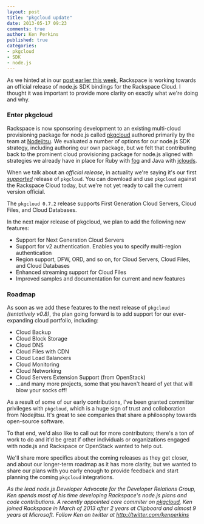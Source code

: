 ```yaml
---
layout: post
title: "pkgcloud update"
date: 2013-05-17 09:23
comments: true
author: Ken Perkins
published: true
categories: 
- pkgcloud
- SDK
- node.js
---
```

As we hinted at in our [post earlier this week](http://devops.rackspace.com/release-of-pkgcloud.html), Rackspace is working towards an official release of node.js SDK bindings for the Rackspace Cloud. I thought it was important to provide more clarity on exactly what we're doing and why. 

### Enter pkgcloud

Rackspace is now sponsoring development to an existing multi-cloud provisioning package for node.js called [pkgcloud](https://github.com/nodejitsu/pkgcloud) authored primarily by the team at [Nodejitsu](http://nodejitsu.com). We evaluated a number of options for our node.js SDK strategy, including authoring our own package, but we felt that contributing back to the prominent cloud provisioning package for node.js aligned with strategies we already have in place for Ruby with [fog](https://github.com/fog/fog) and Java with [jclouds](https://github.com/jclouds/jclouds).

When we talk about an *official release*, in actuality we're saying it's our first [*supported*](http://www.rackspace.com/blog/rackspace-developer-support-fanatical-support-for-your-code/) release of `pkgcloud`. You can download and use `pkgcloud` against the Rackspace Cloud today, but we're not yet ready to call the current version official. 

The `pkgcloud 0.7.2` release supports First Generation Cloud Servers, Cloud Files, and Cloud Databases.<!--More--> 

In the next major release of pkgcloud, we plan to add the following new features:

* Support for Next Generation Cloud Servers
* Support for v2 authentication. Enables you to specify multi-region authentication
* Region support, DFW, ORD, and so on, for Cloud Servers, Cloud Files, and Cloud Databases
* Enhanced streaming support for Cloud Files
* Improved samples and documentation for current and new features

### Roadmap

As soon as we add these features to the next release of `pkgcloud` *(tentatively v0.8)*, the plan going forward is to add support for our ever-expanding cloud portfolio, including:

* Cloud Backup
* Cloud Block Storage
* Cloud DNS
* Cloud Files with CDN
* Cloud Load Balancers
* Cloud Monitoring
* Cloud Networking
* Cloud Servers Extension Support (from OpenStack)
* ...and many more projects, some that you haven't heard of yet that will blow your socks off!

As a result of some of our early contributions, I've been granted committer privileges with `pkgcloud`, which is a huge sign of trust and colloboration from Nodejitsu. It's great to see companies that share a philosophy towards open-source software.

To that end, we'd also like to call out for more contributors; there's a ton of work to do and it'd be great if other individuals or organizations engaged with node.js and Rackspace or OpenStack wanted to help out. 

We'll share more specifics about the coming releases as they get closer, and about our longer-term roadmap as it has more clarity, but we wanted to share our plans with you early enough to provide feedback and start planning the coming `pkgcloud` integrations.

_As the lead node.js Developer Advocate for the Developer Relations Group, Ken spends most of his time developing Rackspace's node.js plans and code contributions. A recently appointed core commiter on [pkgcloud](https://github.com/nodejitsu/pkgcloud), Ken joined Rackspace in March of 2013 after 2 years at Clipboard and almost 9 years at Microsoft. Follow Ken on twitter at <http://twitter.com/kenperkins>_
